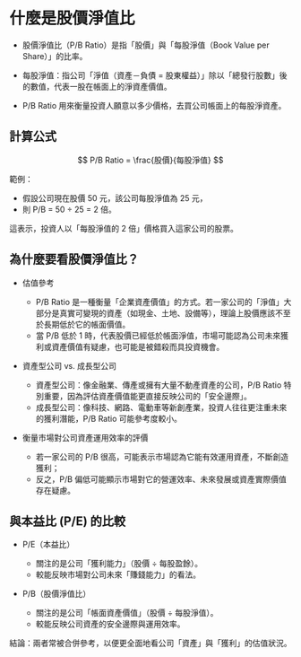 # 什麼是股價淨值比

- 股價淨值比（P/B Ratio）是指「股價」與「每股淨值（Book Value per Share）」的比率。

- 每股淨值：指公司「淨值（資產－負債 = 股東權益）」除以「總發行股數」後的數值，代表一股在帳面上的淨資產價值。

- P/B Ratio 用來衡量投資人願意以多少價格，去買公司帳面上的每股淨資產。

## 計算公式

$$
P/B Ratio = \frac{股價}{每股淨值}
$$

範例：

- 假設公司現在股價 50 元，該公司每股淨值為 25 元，
- 則 P/B = 50 ÷ 25 = 2 倍。

這表示，投資人以「每股淨值的 2 倍」價格買入這家公司的股票。

## 為什麼要看股價淨值比？

- 估值參考

  - P/B Ratio 是一種衡量「企業資產價值」的方式。若一家公司的「淨值」大部分是真實可變現的資產（如現金、土地、設備等），理論上股價應該不至於長期低於它的帳面價值。
  - 當 P/B 低於 1 時，代表股價已經低於帳面淨值，市場可能認為公司未來獲利或資產價值有疑慮，也可能是被錯殺而具投資機會。

- 資產型公司 vs. 成長型公司

  - 資產型公司：像金融業、傳產或擁有大量不動產資產的公司，P/B Ratio 特別重要，因為評估資產價值能更直接反映公司的「安全邊際」。
  - 成長型公司：像科技、網路、電動車等新創產業，投資人往往更注重未來的獲利潛能，P/B Ratio 可能參考度較小。

- 衡量市場對公司資產運用效率的評價

  - 若一家公司的 P/B 很高，可能表示市場認為它能有效運用資產，不斷創造獲利；
  - 反之，P/B 偏低可能顯示市場對它的營運效率、未來發展或資產實際價值存在疑慮。

## 與本益比 (P/E) 的比較

- P/E（本益比）

  - 關注的是公司「獲利能力」（股價 ÷ 每股盈餘）。
  - 較能反映市場對公司未來「賺錢能力」的看法。

- P/B（股價淨值比）

  - 關注的是公司「帳面資產價值」（股價 ÷ 每股淨值）。
  - 較能反映公司資產的安全邊際與運用效率。

結論：兩者常被合併參考，以便更全面地看公司「資產」與「獲利」的估值狀況。
